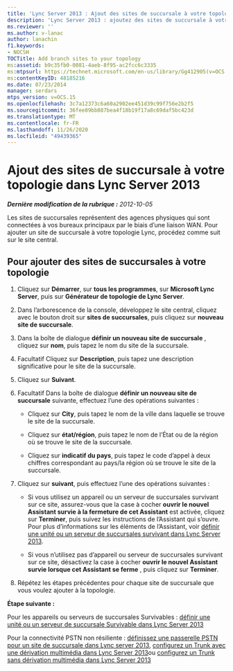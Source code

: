 ```yaml
---
title: 'Lync Server 2013 : Ajout des sites de succursale à votre topologie'
description: 'Lync Server 2013 : ajoutez des sites de succursale à votre topologie.'
ms.reviewer: ''
ms.author: v-lanac
author: lanachin
f1.keywords:
- NOCSH
TOCTitle: Add branch sites to your topology
ms:assetid: b9c35fb0-0081-4aeb-8f95-ac2fcc6c3335
ms:mtpsurl: https://technet.microsoft.com/en-us/library/Gg412905(v=OCS.15)
ms:contentKeyID: 48185216
ms.date: 07/23/2014
manager: serdars
mtps_version: v=OCS.15
ms.openlocfilehash: 3c7a12373c6a60a2902ee451d39c99f756e2b2f5
ms.sourcegitcommit: 36fee89bb887bea4f18b19f17a8c69daf5bc423d
ms.translationtype: MT
ms.contentlocale: fr-FR
ms.lasthandoff: 11/26/2020
ms.locfileid: "49439365"
---
```

# <a name="add-branch-sites-to-your-topology-in-lync-server-2013"></a>Ajout des sites de succursale à votre topologie dans Lync Server 2013

<div data-xmlns="http://www.w3.org/1999/xhtml">

<div class="topic" data-xmlns="http://www.w3.org/1999/xhtml" data-msxsl="urn:schemas-microsoft-com:xslt" data-cs="https://msdn.microsoft.com/">

<div data-asp="https://msdn2.microsoft.com/asp">



</div>

<div id="mainSection">

<div id="mainBody">

<span> </span>

_**Dernière modification de la rubrique :** 2012-10-05_

Les sites de succursales représentent des agences physiques qui sont connectées à vos bureaux principaux par le biais d’une liaison WAN. Pour ajouter un site de succursale à votre topologie Lync, procédez comme suit sur le site central.

<div>

## <a name="to-add-branch-sites-to-your-topology"></a>Pour ajouter des sites de succursales à votre topologie

1.  Cliquez sur **Démarrer**, sur **tous les programmes**, sur **Microsoft Lync Server**, puis sur **Générateur de topologie de Lync Server**.

2.  Dans l’arborescence de la console, développez le site central, cliquez avec le bouton droit sur **sites de succursales**, puis cliquez sur **nouveau site de succursale**.

3.  Dans la boîte de dialogue **définir un nouveau site de succursale** , cliquez sur **nom**, puis tapez le nom du site de la succursale.

4.  Facultatif Cliquez sur **Description**, puis tapez une description significative pour le site de la succursale.

5.  Cliquez sur **Suivant**.

6.  Facultatif Dans la boîte de dialogue **définir un nouveau site de succursale** suivante, effectuez l’une des opérations suivantes :
    
      - Cliquez sur **City**, puis tapez le nom de la ville dans laquelle se trouve le site de la succursale.
    
      - Cliquez sur **état/région**, puis tapez le nom de l’État ou de la région où se trouve le site de la succursale.
    
      - Cliquez sur **indicatif du pays**, puis tapez le code d’appel à deux chiffres correspondant au pays/la région où se trouve le site de la succursale.

7.  Cliquez sur **suivant**, puis effectuez l’une des opérations suivantes :
    
      - Si vous utilisez un appareil ou un serveur de succursales survivant sur ce site, assurez-vous que la case à cocher **ouvrir le nouvel Assistant survie à la fermeture de cet Assistant** est activée, cliquez sur **Terminer**, puis suivez les instructions de l’Assistant qui s’ouvre. Pour plus d’informations sur les éléments de l’Assistant, voir [définir une unité ou un serveur de succursales survivant dans Lync Server 2013](lync-server-2013-define-a-survivable-branch-appliance-or-server.md).
    
      - Si vous n’utilisez pas d’appareil ou serveur de succursales survivant sur ce site, désactivez la case à cocher **ouvrir le nouvel Assistant survie lorsque cet Assistant se ferme** , puis cliquez sur **Terminer**.

8.  Répétez les étapes précédentes pour chaque site de succursale que vous voulez ajouter à la topologie.

**Étape suivante :**

Pour les appareils ou serveurs de succursales Survivables : [définir une unité ou un serveur de succursale Survivable dans Lync Server 2013](lync-server-2013-define-a-survivable-branch-appliance-or-server.md)

Pour la connectivité PSTN non résiliente : [définissez une passerelle PSTN pour un site de succursale dans Lync server 2013](lync-server-2013-define-a-pstn-gateway-for-a-branch-site.md), [configurez un Trunk avec une dérivation multimédia dans Lync Server 2013](lync-server-2013-configure-a-trunk-with-media-bypass.md)ou [configurez un Trunk sans dérivation multimédia dans Lync Server 2013](lync-server-2013-configure-a-trunk-without-media-bypass.md)

</div>

</div>

<span> </span>

</div>

</div>

</div>

